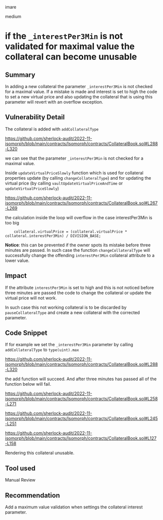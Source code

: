 imare

medium

# if the ``_interestPer3Min`` is not validated for maximal value the collateral can become unusable

## Summary
In adding a new collateral the parameter ``_interestPer3Min`` is not checked for a maximal value. If a mistake is made and interest is set to high the code to set a new virtual price and also updating the collateral that is using this parameter will revert with an overflow exception.

## Vulnerability Detail
The collateral is added with ``addCollateralType``

https://github.com/sherlock-audit/2022-11-isomorph/blob/main/contracts/Isomorph/contracts/CollateralBook.sol#L288-L320

we can see that the parameter ``_interestPer3Min`` is not checked for a maximal value.

Inside ``updateVirtualPriceSlowly`` function which is used for collateral properties update (by calling ``changeCollateralType``) and for updating the virtual price (by calling ``vaultUpdateVirtualPriceAndTime`` or ``updateVirtualPriceSlowly``)

https://github.com/sherlock-audit/2022-11-isomorph/blob/main/contracts/Isomorph/contracts/CollateralBook.sol#L267-L269

the calculation inside the loop will overflow in the case interestPer3Min is too big

```solidity
    collateral.virtualPrice = (collateral.virtualPrice * collateral.interestPer3Min) / DIVISION_BASE;
```

**Notice**: this can be prevented if the owner spots its mistake before three minutes are passed. In such case the function ``changeCollateralType`` will successfully change the offending ``interestPer3Min`` collateral attribute to a lower value.

## Impact
If the attribute ``interestPer3Min`` is set to high and this is not noticed before three minutes are passed the code to change the collateral or update the virtual price will not work.

In such case this not working collateral is to be discarded by ``pauseCollateralType`` and create a new collateral with the corrected parameter.

## Code Snippet
If for example we set the ``_interestPer3Min`` parameter by calling ``addCollateralType`` to ``type(uint).max``

https://github.com/sherlock-audit/2022-11-isomorph/blob/main/contracts/Isomorph/contracts/CollateralBook.sol#L288-L320

the add function will succeed. And after three minutes has passed all of the function below will fail.

https://github.com/sherlock-audit/2022-11-isomorph/blob/main/contracts/Isomorph/contracts/CollateralBook.sol#L258-L271

https://github.com/sherlock-audit/2022-11-isomorph/blob/main/contracts/Isomorph/contracts/CollateralBook.sol#L245-L251

https://github.com/sherlock-audit/2022-11-isomorph/blob/main/contracts/Isomorph/contracts/CollateralBook.sol#L127-L158

Rendering this collateral unusable.
## Tool used

Manual Review

## Recommendation
Add a maximum value validation when settings the collateral interest parameter.